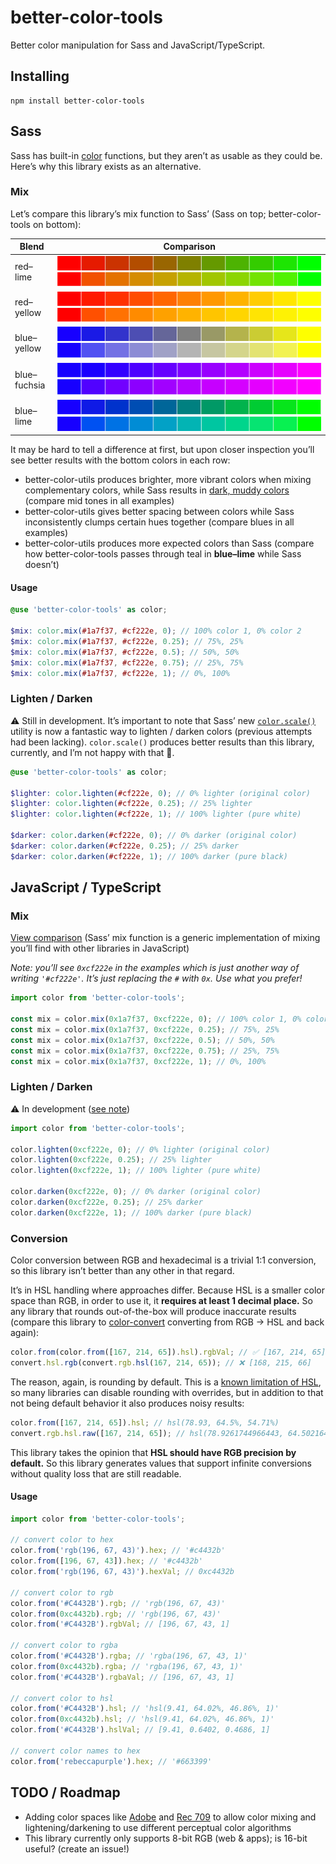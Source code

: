 # better-color-tools

Better color manipulation for Sass and JavaScript/TypeScript.

## Installing

```
npm install better-color-tools
```

## Sass

Sass has built-in [color][sass-color] functions, but they aren’t as usable as they could be. Here’s why this library exists as an alternative.

### Mix

Let’s compare this library’s mix function to Sass’ (Sass on top; better-color-tools on bottom):

<table>
  <thead>
    <th>Blend</th>
    <th>Comparison</th>
  </thead>
  <tbody>
    <tr>
      <td>red–lime</td>
      <td><img src="./.github/images/red-lime-sass.png"><img src="./.github/images/red-lime-better.png"></td>
    </tr>
    <tr>
      <td>red–yellow</td>
      <td><img src="./.github/images/red-yellow-sass.png"><img src="./.github/images/red-yellow-better.png"></td>
    </tr>
    <tr>
      <td>blue–yellow</td>
      <td><img src="./.github/images/blue-yellow-sass.png"><img src="./.github/images/blue-yellow-better.png"></td>
    </tr>
    <tr>
      <td>blue–fuchsia</td>
      <td><img src="./.github/images/blue-fuchsia-sass.png"><img src="./.github/images/blue-fuchsia-better.png"></td>
    </tr>
    <tr>
      <td>blue–lime</td>
      <td><img src="./.github/images/blue-lime-sass.png"><img src="./.github/images/blue-lime-better.png"></td>
    </tr>
  </tbody>
</table>

It may be hard to tell a difference at first, but upon closer inspection you’ll see better results with the bottom colors in each row:

- better-color-utils produces brighter, more vibrant colors when mixing complementary colors, while Sass results in [dark, muddy colors][computer-color] (compare mid tones in all examples)
- better-color-utils gives better spacing between colors while Sass inconsistently clumps certain hues together (compare blues in all examples)
- better-color-utils produces more expected colors than Sass (compare how better-color-tools passes through teal in **blue–lime** while Sass doesn’t)

#### Usage

```scss
@use 'better-color-tools' as color;

$mix: color.mix(#1a7f37, #cf222e, 0); // 100% color 1, 0% color 2
$mix: color.mix(#1a7f37, #cf222e, 0.25); // 75%, 25%
$mix: color.mix(#1a7f37, #cf222e, 0.5); // 50%, 50%
$mix: color.mix(#1a7f37, #cf222e, 0.75); // 25%, 75%
$mix: color.mix(#1a7f37, #cf222e, 1); // 0%, 100%
```

### Lighten / Darken

⚠️ Still in development. It’s important to note that Sass’ new [`color.scale()`][sass-color-scale] utility is now a fantastic way to lighten / darken colors (previous attempts had been lacking). `color.scale()` produces better results than this library,
currently, and I’m not happy with that 🙂.

```scss
@use 'better-color-tools' as color;

$lighter: color.lighten(#cf222e, 0); // 0% lighter (original color)
$lighter: color.lighten(#cf222e, 0.25); // 25% lighter
$lighter: color.lighten(#cf222e, 1); // 100% lighter (pure white)

$darker: color.darken(#cf222e, 0); // 0% darker (original color)
$darker: color.darken(#cf222e, 0.25); // 25% darker
$darker: color.darken(#cf222e, 1); // 100% darker (pure black)
```

## JavaScript / TypeScript

### Mix

[View comparison](#mix) (Sass’ mix function is a generic implementation of mixing you’ll find with other libraries in JavaScript)

_Note: you’ll see `0xcf222e` in the examples which is just another way of writing `'#cf222e'`. It’s just replacing the `#` with `0x`. Use what you prefer!_

```ts
import color from 'better-color-tools';

const mix = color.mix(0x1a7f37, 0xcf222e, 0); // 100% color 1, 0% color 2
const mix = color.mix(0x1a7f37, 0xcf222e, 0.25); // 75%, 25%
const mix = color.mix(0x1a7f37, 0xcf222e, 0.5); // 50%, 50%
const mix = color.mix(0x1a7f37, 0xcf222e, 0.75); // 25%, 75%
const mix = color.mix(0x1a7f37, 0xcf222e, 1); // 0%, 100%
```

### Lighten / Darken

⚠️ In development ([see note](#lighten--darken))

```ts
import color from 'better-color-tools';

color.lighten(0xcf222e, 0); // 0% lighter (original color)
color.lighten(0xcf222e, 0.25); // 25% lighter
color.lighten(0xcf222e, 1); // 100% lighter (pure white)

color.darken(0xcf222e, 0); // 0% darker (original color)
color.darken(0xcf222e, 0.25); // 25% darker
color.darken(0xcf222e, 1); // 100% darker (pure black)
```

### Conversion

Color conversion between RGB and hexadecimal is a trivial 1:1 conversion, so this library isn’t better than any other in that regard.

It’s in HSL handling where approaches differ. Because HSL is a smaller color space than RGB, in order to use it, it **requires at least 1 decimal place.** So any library that rounds out-of-the-box will produce inaccurate results (compare this library to
[color-convert] converting from RGB -> HSL and back again):

```ts
color.from(color.from([167, 214, 65]).hsl).rgbVal; // ✅ [167, 214, 65]
convert.hsl.rgb(convert.rgb.hsl(167, 214, 65)); // ❌ [168, 215, 66]
```

The reason, again, is rounding by default. This is a [known limitation of HSL][hsl], so many libraries can disable rounding with overrides, but in addition to that not being default behavior it also produces noisy results:

```ts
color.from([167, 214, 65]).hsl; // hsl(78.93, 64.5%, 54.71%)
convert.rgb.hsl.raw([167, 214, 65]); // hsl(78.9261744966443, 64.50216450216452%, 54.70588235294118%)
```

This library takes the opinion that **HSL should have RGB precision by default.** So this library generates values that support infinite conversions without quality loss that are still readable.

#### Usage

```ts
import color from 'better-color-tools';

// convert color to hex
color.from('rgb(196, 67, 43)').hex; // '#c4432b'
color.from([196, 67, 43]).hex; // '#c4432b'
color.from('rgb(196, 67, 43)').hexVal; // 0xc4432b

// convert color to rgb
color.from('#C4432B').rgb; // 'rgb(196, 67, 43)'
color.from(0xc4432b).rgb; // 'rgb(196, 67, 43)'
color.from('#C4432B').rgbVal; // [196, 67, 43, 1]

// convert color to rgba
color.from('#C4432B').rgba; // 'rgba(196, 67, 43, 1)'
color.from(0xc4432b).rgba; // 'rgba(196, 67, 43, 1)'
color.from('#C4432B').rgbaVal; // [196, 67, 43, 1]

// convert color to hsl
color.from('#C4432B').hsl; // 'hsl(9.41, 64.02%, 46.86%, 1)'
color.from(0xc4432b).hsl; // 'hsl(9.41, 64.02%, 46.86%, 1)'
color.from('#C4432B').hslVal; // [9.41, 0.6402, 0.4686, 1]

// convert color names to hex
color.from('rebeccapurple').hex; // '#663399'
```

## TODO / Roadmap

- Adding color spaces like [Adobe](https://en.wikipedia.org/wiki/Adobe_RGB_color_space) and [Rec 709](https://en.wikipedia.org/wiki/Rec._709) to allow color mixing and lightening/darkening to use different perceptual color algorithms
- This library currently only supports 8-bit RGB (web & apps); is 16-bit useful? (create an issue!)

[color-convert]: https://github.com/Qix-/color-convert
[computer-color]: https://www.youtube.com/watch?v=LKnqECcg6Gw&vl=en
[hsl]: https://en.wikipedia.org/wiki/HSL_and_HSV#Disadvantages
[number-precision]: https://github.com/nefe/number-precision
[sass-color]: https://sass-lang.com/documentation/modules/color
[sass-color-scale]: https://sass-lang.com/documentation/modules/color#scale
